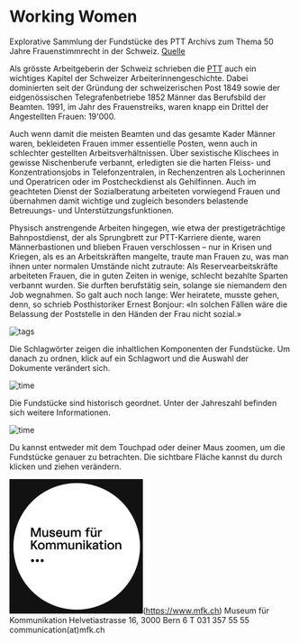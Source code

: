 # Working Women

Explorative Sammlung der Fundstücke des PTT Archivs zum Thema 50 Jahre Frauenstimmrecht in der Schweiz. [Quelle](https://www.mfk.ch/forschen/ptt-archiv/frauen-bei-der-ptt/)


Als grösste Arbeitgeberin der Schweiz schrieben die [PTT](https://www.mfk.ch/forschen/ptt-archiv) auch ein wichtiges Kapitel der Schweizer Arbeiterinnengeschichte. Dabei dominierten seit der Gründung der schweizerischen Post 1849 sowie der eidgenössischen Telegrafenbetriebe 1852 Männer das Berufsbild der Beamten. 1991, im Jahr des Frauenstreiks, waren knapp ein Drittel der Angestellten Frauen: 19'000.

Auch wenn damit die meisten Beamten und das gesamte Kader Männer waren, bekleideten Frauen immer essentielle Posten, wenn auch in schlechter gestellten Arbeitsverhältnissen. Über sexistische Klischees in gewisse Nischenberufe verbannt, erledigten sie die harten Fleiss- und Konzentrationsjobs in Telefonzentralen, in Rechenzentren als Locherinnen und Operatricen oder im Postcheckdienst als Gehilfinnen. Auch im geachteten Dienst der Sozialberatung arbeiteten vorwiegend Frauen und übernahmen damit wichtige und zugleich besonders belastende Betreuungs- und Unterstützungsfunktionen.

Physisch anstrengende Arbeiten hingegen, wie etwa der prestigeträchtige Bahnpostdienst, der als Sprungbrett zur PTT-Karriere diente, waren Männerbastionen und blieben Frauen verschlossen – nur in Krisen und Kriegen, als es an Arbeitskräften mangelte, traute man Frauen zu, was man ihnen unter normalen Umstände nicht zutraute: Als Reservearbeitskräfte arbeiteten Frauen, die in guten Zeiten in wenige, schlecht bezahlte Sparten verbannt wurden. Sie durften berufstätig sein, solange sie niemandem den Job wegnahmen. So galt auch noch lange: Wer heiratete, musste gehen, denn, so schrieb Posthistoriker Ernest Bonjour: «In solchen Fällen wäre die Belassung der Poststelle in den Händen der Frau nicht sozial.»


![tags](img/infobar_tags_b.svg)

Die Schlagwörter zeigen die inhaltlichen Komponenten der Fundstücke. Um danach zu ordnen, klick auf ein Schlagwort und die Auswahl der Dokumente verändert sich.

![time](img/infobar_time_b.svg)

Die Fundstücke sind historisch geordnet. Unter der Jahreszahl befinden sich weitere Informationen.

![time](img/infobar_scroll_b.svg)

Du kannst entweder mit dem Touchpad oder deiner Maus zoomen, um die Fundstücke genauer zu betrachten. Die sichtbare Fläche kannst du durch klicken und ziehen verändern.

![logo](img/Mfk.png)(https://www.mfk.ch)
Museum für Kommunikation
Helvetiastrasse 16, 3000 Bern 6
T 031 357 55 55
communication(at)mfk.ch
